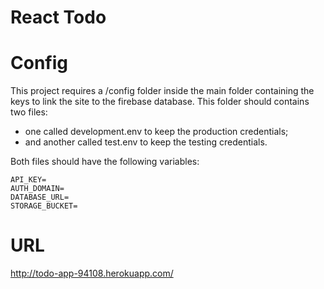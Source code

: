 # React Todo

# Config
This project requires a /config folder inside the main folder containing the keys to link the site to the firebase database.
This folder should contains two files:
- one called development.env to keep the production credentials;
- and another called test.env to keep the testing credentials.

Both files should have the following variables:
```
API_KEY=
AUTH_DOMAIN=
DATABASE_URL=
STORAGE_BUCKET=
```

# URL
http://todo-app-94108.herokuapp.com/
